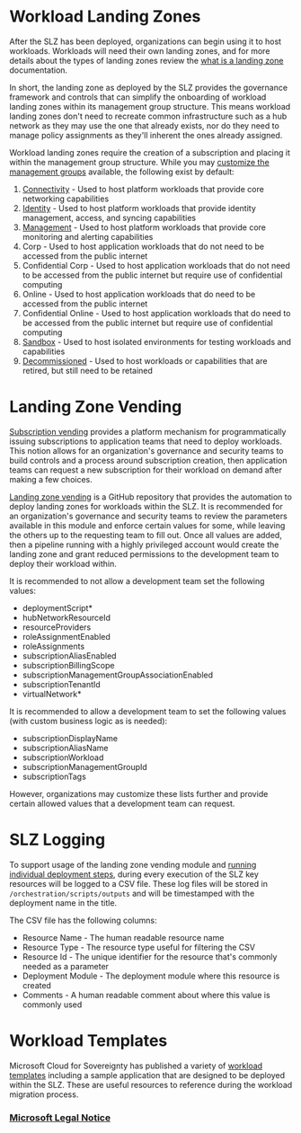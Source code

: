 # Workload Landing Zones

After the SLZ has been deployed, organizations can begin using it to host workloads. Workloads will need their own landing zones, and for more details about the types of landing zones review the [what is a landing zone](https://learn.microsoft.com/azure/cloud-adoption-framework/ready/landing-zone/#platform-landing-zones-vs-application-landing-zones) documentation.

In short, the landing zone as deployed by the SLZ provides the governance framework and controls that can simplify the onboarding of workload landing zones within its management group structure. This means workload landing zones don't need to recreate common infrastructure such as a hub network as they may use the one that already exists, nor do they need to manage policy assignments as they'll inherent the ones already assigned.

Workload landing zones require the creation of a subscription and placing it within the management group structure. While you may [customize the management groups](Expanding-SLZ-ManagementGroups.md) available, the following exist by default:

1. [Connectivity](https://learn.microsoft.com/azure/cloud-adoption-framework/ready/azure-best-practices/connectivity-to-azure) - Used to host platform workloads that provide core networking capabilities
2. [Identity](https://learn.microsoft.com/azure/cloud-adoption-framework/decision-guides/identity/) - Used to host platform workloads that provide identity management, access, and syncing capabilities
3. [Management](https://learn.microsoft.com/azure/cloud-adoption-framework/manage/monitor/) - Used to host platform workloads that provide core monitoring and alerting capabilities
4. Corp - Used to host application workloads that do not need to be accessed from the public internet
5. Confidential Corp - Used to host application workloads that do not need to be accessed from the public internet but require use of confidential computing
6. Online - Used to host application workloads that do need to be accessed from the public internet
7. Confidential Online - Used to host application workloads that do need to be accessed from the public internet but require use of confidential computing
8. [Sandbox](https://learn.microsoft.com/azure/cloud-adoption-framework/ready/considerations/sandbox-environments) - Used to host isolated environments for testing workloads and capabilities
9. [Decommissioned](https://learn.microsoft.com/azure/cloud-adoption-framework/migrate/migration-considerations/optimize/decommission) - Used to host workloads or capabilities that are retired, but still need to be retained

# Landing Zone Vending

[Subscription vending](https://learn.microsoft.com/azure/cloud-adoption-framework/ready/landing-zone/design-area/subscription-vending) provides a platform mechanism for programmatically issuing subscriptions to application teams that need to deploy workloads. This notion allows for an organization's governance and security teams to build controls and a process around subscription creation, then application teams can request a new subscription for their workload on demand after making a few choices.

[Landing zone vending](https://github.com/Azure/bicep-registry-modules/tree/main/avm/ptn/lz/sub-vending) is a GitHub repository that provides the automation to deploy landing zones for workloads within the SLZ. It is recommended for an organization's governance and security teams to review the parameters available in this module and enforce certain values for some, while leaving the others up to the requesting team to fill out. Once all values are added, then a pipeline running with a highly privileged account would create the landing zone and grant reduced permissions to the development team to deploy their workload within.

It is recommended to not allow a development team set the following values:

* deploymentScript*
* hubNetworkResourceId
* resourceProviders
* roleAssignmentEnabled
* roleAssignments
* subscriptionAliasEnabled
* subscriptionBillingScope
* subscriptionManagementGroupAssociationEnabled
* subscriptionTenantId
* virtualNetwork*

It is recommended to allow a development team to set the following values (with custom business logic as is needed):

* subscriptionDisplayName
* subscriptionAliasName
* subscriptionWorkload
* subscriptionManagementGroupId
* subscriptionTags

However, organizations may customize these lists further and provide certain allowed values that a development team can request.

# SLZ Logging

To support usage of the landing zone vending module and [running individual deployment steps](Pipeline-Deployments.md), during every execution of the SLZ key resources will be logged to a CSV file. These log files will be stored in `/orchestration/scripts/outputs` and will be timestamped with the deployment name in the title.

The CSV file has the following columns:
* Resource Name - The human readable resource name
* Resource Type - The resource type useful for filtering the CSV
* Resource Id - The unique identifier for the resource that's commonly needed as a parameter
* Deployment Module - The deployment module where this resource is created
* Comments - A human readable comment about where this value is commonly used

# Workload Templates

Microsoft Cloud for Sovereignty has published a variety of [workload templates](https://github.com/Azure/cloud-for-sovereignty-quickstarts) including a sample application that are designed to be deployed within the SLZ. These are useful resources to reference during the workload migration process.

### [Microsoft Legal Notice](../NOTICE.md)
